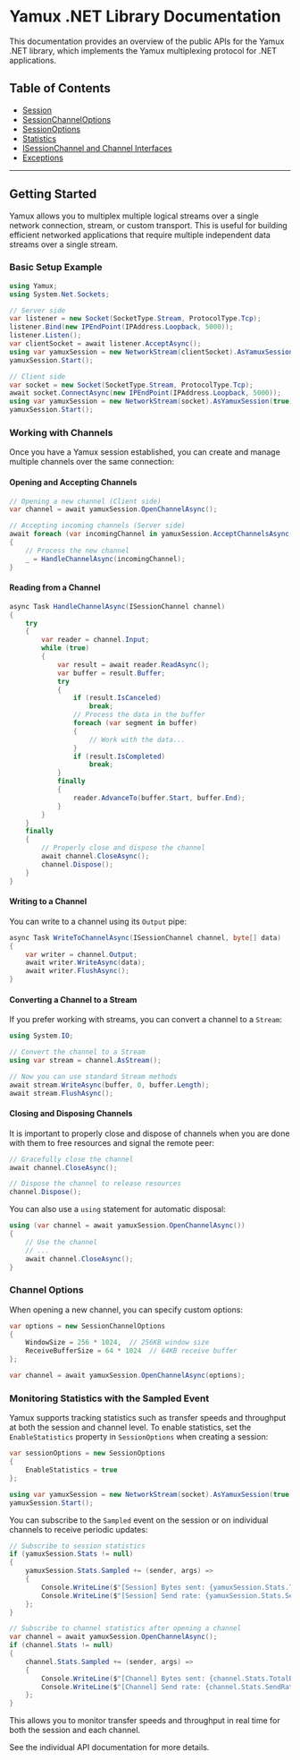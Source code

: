 # Yamux .NET Library Documentation

This documentation provides an overview of the public APIs for the Yamux .NET library, which implements the Yamux multiplexing protocol for .NET applications.

## Table of Contents
- [Session](Session.md)
- [SessionChannelOptions](SessionChannelOptions.md)
- [SessionOptions](SessionOptions.md)
- [Statistics](Statistics.md)
- [ISessionChannel and Channel Interfaces](Channels.md)
- [Exceptions](Exceptions.md)

---

## Getting Started

Yamux allows you to multiplex multiple logical streams over a single network connection, stream, or custom transport. This is useful for building efficient networked applications that require multiple independent data streams over a single stream.

### Basic Setup Example

```csharp
using Yamux;
using System.Net.Sockets;

// Server side
var listener = new Socket(SocketType.Stream, ProtocolType.Tcp);
listener.Bind(new IPEndPoint(IPAddress.Loopback, 5000));
listener.Listen();
var clientSocket = await listener.AcceptAsync();
using var yamuxSession = new NetworkStream(clientSocket).AsYamuxSession(false);
yamuxSession.Start();

// Client side
var socket = new Socket(SocketType.Stream, ProtocolType.Tcp);
await socket.ConnectAsync(new IPEndPoint(IPAddress.Loopback, 5000));
using var yamuxSession = new NetworkStream(socket).AsYamuxSession(true);
yamuxSession.Start();
```

### Working with Channels

Once you have a Yamux session established, you can create and manage multiple channels over the same connection:

#### Opening and Accepting Channels

```csharp
// Opening a new channel (Client side)
var channel = await yamuxSession.OpenChannelAsync();

// Accepting incoming channels (Server side)
await foreach (var incomingChannel in yamuxSession.AcceptChannelsAsync())
{
    // Process the new channel
    _ = HandleChannelAsync(incomingChannel);
}
```

#### Reading from a Channel

```csharp
async Task HandleChannelAsync(ISessionChannel channel)
{
    try
    {
        var reader = channel.Input;
        while (true)
        {
            var result = await reader.ReadAsync();
            var buffer = result.Buffer;
            try
            {
                if (result.IsCanceled)
                    break;
                // Process the data in the buffer
                foreach (var segment in buffer)
                {
                    // Work with the data...
                }
                if (result.IsCompleted)
                    break;
            }
            finally
            {
                reader.AdvanceTo(buffer.Start, buffer.End);
            }
        }
    }
    finally
    {
        // Properly close and dispose the channel
        await channel.CloseAsync();
        channel.Dispose();
    }
}
```

#### Writing to a Channel

You can write to a channel using its `Output` pipe:

```csharp
async Task WriteToChannelAsync(ISessionChannel channel, byte[] data)
{
    var writer = channel.Output;
    await writer.WriteAsync(data);
    await writer.FlushAsync();
}
```

#### Converting a Channel to a Stream

If you prefer working with streams, you can convert a channel to a `Stream`:

```csharp
using System.IO;

// Convert the channel to a Stream
using var stream = channel.AsStream();

// Now you can use standard Stream methods
await stream.WriteAsync(buffer, 0, buffer.Length);
await stream.FlushAsync();
```

#### Closing and Disposing Channels

It is important to properly close and dispose of channels when you are done with them to free resources and signal the remote peer:

```csharp
// Gracefully close the channel
await channel.CloseAsync();

// Dispose the channel to release resources
channel.Dispose();
```

You can also use a `using` statement for automatic disposal:

```csharp
using (var channel = await yamuxSession.OpenChannelAsync())
{
    // Use the channel
    // ...
    await channel.CloseAsync();
}
```

### Channel Options

When opening a new channel, you can specify custom options:

```csharp
var options = new SessionChannelOptions
{
    WindowSize = 256 * 1024,  // 256KB window size
    ReceiveBufferSize = 64 * 1024  // 64KB receive buffer
};

var channel = await yamuxSession.OpenChannelAsync(options);
```

### Monitoring Statistics with the Sampled Event

Yamux supports tracking statistics such as transfer speeds and throughput at both the session and channel level. To enable statistics, set the `EnableStatistics` property in `SessionOptions` when creating a session:

```csharp
var sessionOptions = new SessionOptions
{
    EnableStatistics = true
};

using var yamuxSession = new NetworkStream(socket).AsYamuxSession(true, sessionOptions);
yamuxSession.Start();
```

You can subscribe to the `Sampled` event on the session or on individual channels to receive periodic updates:

```csharp
// Subscribe to session statistics
if (yamuxSession.Stats != null)
{
    yamuxSession.Stats.Sampled += (sender, args) =>
    {
        Console.WriteLine($"[Session] Bytes sent: {yamuxSession.Stats.TotalBytesSent}, Bytes received: {yamuxSession.Stats.TotalBytesReceived}");
        Console.WriteLine($"[Session] Send rate: {yamuxSession.Stats.SendRate}/sec, Receive rate: {yamuxSession.Stats.ReceiveRate}/sec");
    };
}

// Subscribe to channel statistics after opening a channel
var channel = await yamuxSession.OpenChannelAsync();
if (channel.Stats != null)
{
    channel.Stats.Sampled += (sender, args) =>
    {
        Console.WriteLine($"[Channel] Bytes sent: {channel.Stats.TotalBytesSent}, Bytes received: {channel.Stats.TotalBytesReceived}");
        Console.WriteLine($"[Channel] Send rate: {channel.Stats.SendRate}/sec, Receive rate: {channel.Stats.ReceiveRate}/sec");
    };
}
```

This allows you to monitor transfer speeds and throughput in real time for both the session and each channel.

See the individual API documentation for more details.

